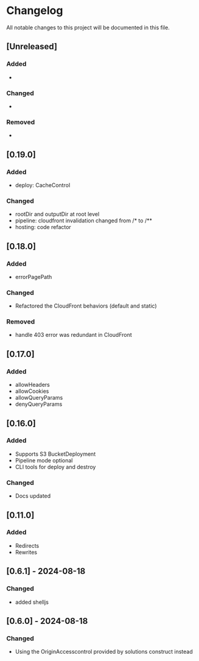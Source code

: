 # Changelog

All notable changes to this project will be documented in this file.

## [Unreleased]

### Added

-

### Changed

- 

### Removed

-

## [0.19.0]

### Added

- deploy: CacheControl

### Changed

- rootDir and outputDir at root level
- pipeline: cloudfront invalidation changed from /* to /**
- hosting: code refactor

## [0.18.0]

### Added

- errorPagePath

### Changed

- Refactored the CloudFront behaviors (default and static)

### Removed

- handle 403 error was redundant in CloudFront

## [0.17.0]

### Added

- allowHeaders
- allowCookies
- allowQueryParams
- denyQueryParams

## [0.16.0]

### Added

- Supports S3 BucketDeployment
- Pipeline mode optional
- CLI tools for deploy and destroy

### Changed

- Docs updated


## [0.11.0]

### Added

- Redirects
- Rewrites

## [0.6.1] - 2024-08-18

### Changed

- added shelljs

## [0.6.0] - 2024-08-18

### Changed

- Using the OriginAccesscontrol provided by solutions construct instead
